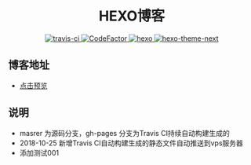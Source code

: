 

<h1 align="center">HEXO博客</h1>

<p align="center">
  <a href="https://travis-ci.org/LaoHu97/LaoHu.github.io">
    <img src="https://www.travis-ci.org/LaoHu97/LaoHu.github.io.svg?branch=master" alt="travis-ci">
  </a>
  <a href="https://www.codefactor.io/repository/github/laohu97/laohu.github.io">
    <img src="https://www.codefactor.io/repository/github/laohu97/laohu.github.io/badge" alt="CodeFactor">
  </a>
  <a href="https://hexo.io">
    <img src="https://img.shields.io/badge/hexo-%3E%3D3.8.0-lightgrey.svg" alt="hexo">
  </a>
  <a href="https://github.com/theme-next/hexo-theme-next">
    <img src="https://img.shields.io/badge/hexo--theme--next-%3E%3D6.4.2-orange.svg" alt="hexo-theme-next">
  </a>
</p>

## 博客地址

- [点击预览](https://lao47.xin)

## 说明

- masrer 为源码分支，gh-pages 分支为Travis CI持续自动构建生成的
- 2018-10-25 新增Travis CI自动构建生成的静态文件自动推送到vps服务器
- 添加测试001